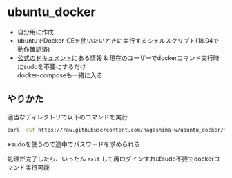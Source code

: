 # ubuntu_docker
- 自分用に作成  
- ubuntuでDocker-CEを使いたいときに実行するシェルスクリプト(18.04で動作確認済)  
- [公式のドキュメント](https://docs.docker.com/install/linux/docker-ce/ubuntu/)にある情報 & 現在のユーザーでdockerコマンド実行時にsudoを不要にするだけ  
docker-composeも一緒に入る

## やりかた
適当なディレクトリで以下のコマンドを実行

```bash
curl -sSf https://raw.githubusercontent.com/nagashima-w/ubuntu_docker/master/install_docker_ubuntu.sh | sh -s
```

※sudoを使うので途中でパスワードを求められる

処理が完了したら、いったん `exit` して再ログインすればsudo不要でdockerコマンド実行可能

